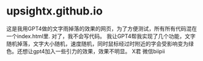 # upsightx.github.io
这是我用GPT4做的文字雨掉落的效果的网页，为了方便测试，所有所有代码混在一个index.html里.
对了，我不会写代码。
我让GPT4帮我实现了几个功能，文字随机掉落，文字大小随机，速度随机，同时鼠标经过时附近的字会受影响变为绿色。还想让gpt4加入一些引力的效果，效果不明显。
X君 微信biipii
